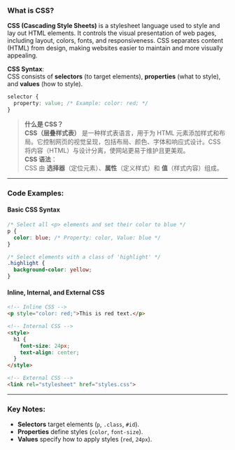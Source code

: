 ### What is CSS?

**CSS (Cascading Style Sheets)** is a stylesheet language used to style and lay out HTML elements. It controls the visual presentation of web pages, including layout, colors, fonts, and responsiveness. CSS separates content (HTML) from design, making websites easier to maintain and more visually appealing.

**CSS Syntax**:  
CSS consists of **selectors** (to target elements), **properties** (what to style), and **values** (how to style).

```css
selector {
  property: value; /* Example: color: red; */
}
```

> **什么是 CSS？**  
> **CSS（层叠样式表）** 是一种样式表语言，用于为 HTML 元素添加样式和布局。它控制网页的视觉呈现，包括布局、颜色、字体和响应式设计。CSS 将内容（HTML）与设计分离，使网站更易于维护且更美观。  
> **CSS 语法**：  
> CSS 由 **选择器**（定位元素）、**属性**（定义样式）和 **值**（样式内容）组成。

---

### Code Examples:

#### **Basic CSS Syntax**
```css
/* Select all <p> elements and set their color to blue */
p {
  color: blue; /* Property: color, Value: blue */
}

/* Select elements with a class of 'highlight' */
.highlight {
  background-color: yellow;
}
```

#### **Inline, Internal, and External CSS**
```html
<!-- Inline CSS -->
<p style="color: red;">This is red text.</p>

<!-- Internal CSS -->
<style>
  h1 {
    font-size: 24px;
    text-align: center;
  }
</style>

<!-- External CSS -->
<link rel="stylesheet" href="styles.css">
```

---

### Key Notes:
- **Selectors** target elements (`p`, `.class`, `#id`).
- **Properties** define styles (`color`, `font-size`).
- **Values** specify how to apply styles (`red`, `24px`).
